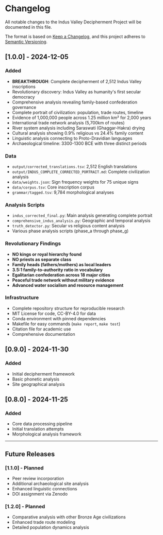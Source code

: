 # Changelog

All notable changes to the Indus Valley Decipherment Project will be documented in this file.

The format is based on [Keep a Changelog](https://keepachangelog.com/en/1.0.0/),
and this project adheres to [Semantic Versioning](https://semver.org/spec/v2.0.0.html).

## [1.0.0] - 2024-12-05

### Added
- **BREAKTHROUGH**: Complete decipherment of 2,512 Indus Valley inscriptions
- Revolutionary discovery: Indus Valley as humanity's first secular democracy
- Comprehensive analysis revealing family-based confederation governance
- Complete portrait of civilization: population, trade routes, timeline
- Evidence of 1,000,000 people across 1.25 million km² for 2,000 years
- International trade network analysis (5,700km of routes)
- River system analysis including Saraswati (Ghaggar-Hakra) drying
- Cultural analysis showing 0.9% religious vs 24.4% family content
- Linguistic analysis connecting to Proto-Dravidian languages
- Archaeological timeline: 3300-1300 BCE with three distinct periods

### Data
- `output/corrected_translations.tsv`: 2,512 English translations 
- `output/INDUS_COMPLETE_CORRECTED_PORTRAIT.md`: Complete civilization analysis
- `data/weights.json`: Sign frequency weights for 75 unique signs
- `data/corpus.tsv`: Core inscription corpus
- `grammar/tagged.tsv`: 9,784 morphological analyses

### Analysis Scripts
- `indus_corrected_final.py`: Main analysis generating complete portrait
- `comprehensive_indus_analysis.py`: Geographic and temporal analysis
- `truth_detector.py`: Secular vs religious content analysis
- Various phase analysis scripts (phase_a through phase_g)

### Revolutionary Findings
- **NO kings or royal hierarchy found**
- **NO priests as separate class**
- **Family heads (fathers/mothers) as local leaders**
- **3.5:1 family-to-authority ratio in vocabulary**
- **Egalitarian confederation across 18 major cities**
- **Peaceful trade network without military evidence**
- **Advanced water socialism and resource management**

### Infrastructure
- Complete repository structure for reproducible research
- MIT License for code, CC-BY-4.0 for data
- Conda environment with pinned dependencies
- Makefile for easy commands (`make report`, `make test`)
- Citation file for academic use
- Comprehensive documentation

## [0.9.0] - 2024-11-30

### Added
- Initial decipherment framework
- Basic phonetic analysis
- Site geographical analysis

## [0.8.0] - 2024-11-25

### Added
- Core data processing pipeline
- Initial translation attempts
- Morphological analysis framework

---

## Future Releases

### [1.1.0] - Planned
- Peer review incorporation
- Additional archaeological site analysis
- Enhanced linguistic connections
- DOI assignment via Zenodo

### [1.2.0] - Planned  
- Comparative analysis with other Bronze Age civilizations
- Enhanced trade route modeling
- Detailed population dynamics analysis 